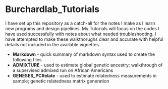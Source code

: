 # Burchardlab_Tutorials

I have set up this repository as a catch-all for the notes I make as I learn new programs and design pipelines. My Tutorials will focus on the codes I have used successfully with notes about what needed troubleshooting. I have attempted to make these walkthorughs clear and accurate with helpful details not included in the available vignettes.

- **Markdown** - quick summary of markdown syntax used to create the following files
- **ADMIXTURE** - used to estimate global genetic ancestry; walkthrough of a supervised admixed run on African Americans
- **GENESES_PCRelate** - used to estimate relatedness measurements in sample; genetic relatedness matrix generation
